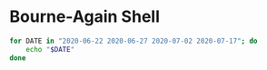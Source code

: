 # Bourne-Again Shell

```sh
for DATE in "2020-06-22 2020-06-27 2020-07-02 2020-07-17"; do
	echo "$DATE"
done
```

